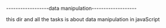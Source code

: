 
------------------data manipulation-------------------

this dir and all the tasks is about data manipulation in javaScript 
